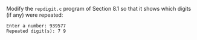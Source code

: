 Modify the `repdigit.c` program of Section 8.1 so that it shows which digits (if any)
were repeated:
```
Enter a number: 939577
Repeated digit(s): 7 9
```